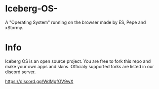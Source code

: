 # Iceberg-OS-
A "Operating System" running on the browser made by ES, Pepe and xStormy.
# Info
Iceberg OS is an open source project. You are free to fork this repo and make your own apps and skins.
Officialy supported forks are listed in our discord server.

https://discord.gg/WdMgfGV9wX
